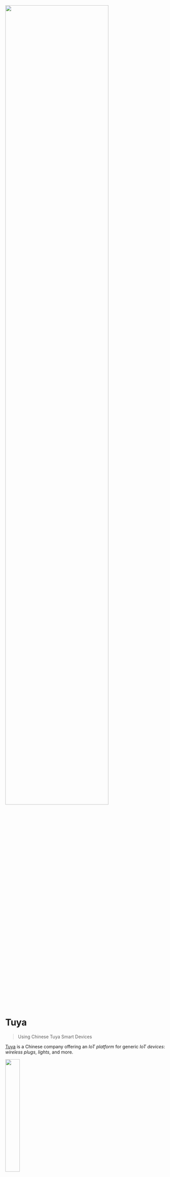<img src="/assets/images/homeassistant.png" width="80%" height="80%" />
 
# Tuya

> Using Chinese Tuya Smart Devices

[Tuya](https://www.tuya.com/) is a Chinese company offering an *IoT platform* for generic *IoT devices*: *wireless plugs*, *lights*, and more. 

<img src="images/tuya_logo.png" width="30%" height="30%">

When you come across a *smart device* with *tuya* logo, the device is designed and manufactured by a generic company that prepared the *device firmware* so that it utilizes the *Tuya cloud services*. 

<img src="images/tuya_devices_overview_t.png" width="100%" height="100%">


> [!NOTE]
> For *customers* there are no fees: just register a *free account* with *Tuya*. Vendors contract separarely with *Tuya* to get permission to use their cloud: even small *IoT companies* with no budget to set up their own *cloud* can sell *smart devices*.

## Why deal with Tuya?
Devices with *Tuya* logo are *WiFi*-enabled and microcontroller-based, typically available at exceptionally competitive pricing.

For example, a *smart electric plug* with built-in *power meter* is regularly sold for less than €3 at [AliExpress](https://aliexpress.com/). That's less than a maker would pay for the parts.

Typical *consumers* control *Tuya* devices via smartphone app: [Tuya](https://apps.apple.com/de/app/tuya-smart/id1034649547) or [SmartLife](https://www.tuya.com/product/app-management/all-in-one-app) both work.


### ESPHome And Home Assistant
What makes *Tuya smart devices* especially exciting is that they can be used as part of *automations* in [Home Assistant](https://done.land/tools/software/homeassistant) and other automation platforms. 

You can even replace the *firmware* on their internal microcontroller to completely take control, and disconnected any *cloud dependencies*.

* **Home Assistant:** comes with an official *Tuya integration* that discovers all *Tuya*-enabled devices and makes their *entities* (device features) accessible. The integration uses the *Tuya cloud API* and requires no changes at the device: very simple to set up and use. The downside is that any failure in any part of the cloud service tool chain is a ***single** point of failure*, and *Tuya devices* become inaccessible - whether your *Internet connection* fails, the *Home Assistant integration* has a bug, or the *Tuya cloud API* does not respond.
* **ESPHome:** most *Tuya*-enabled devices use *ESP8266*, *Beken BK72xx*, or *Realtec RTL87xx*. They are all supported by *ESPHome*, so you can *replace* the proprietary *firmware* with *ESPHome firmware*, turning the device into a locally controllable *ESPHome device*. This replacement requires *expert knowledge*, but in exchange you *eliminate* all dependencies to the *Internet* and *Tuya cloud API*. For *Home Assistant*, the device is now an *ESPHome device*, and the *Tuya integration* is not used.

### Use Cases
Whether you access **original** *Tuya devices* through the built-in *Tuya integration*, or whether you **convert** *Tuya devices* to *ESPHome devices*: you use *cheap but relatively powerful Chinese hardware* as part of your *home automation*:

* **Control Applicances and Their Power Consumption:** use *smart plugs* to turn appliances in your household on and off, based on other devices managed by *Home Assistant*, i.e. *buttons*, *dashboards*, or *sensor readings*. I.e. create a physical dashboard with push buttons to control different appliances anywhere in your home, including power consumption monitoring (most *smart plugs* come with *power monitoring functionality*).
* **Build Smart Fire Hazard Protection Systems:** cheap (but reliable) *wireless Tuya smoke detectors* can be turned into a sophisticated *fire alarm network*, and *Home Assistant* can turn on *sirens or alarm lights* when *any* of the smoke detectors triggers, or send off an *email*. Cost of commercial systems with such a feature set would be prohibitive for private homes.
* **Create Open-Source Hue-like Lighting:** There are ubiquous *Tuya* lights and led stripes available, and combined with *Home Assistant*, you can design your own open-source *home light system* that controls *scenes* and can turn on illuminations based on time of day, whether you are at home, or whatnot.

These, and the many other use-cases basically illustrate what *Home Assistant* enables you to do. *Tuya* just adds many more *controllable devices* at a very reasonable cost.


## WiFi vs. Zigbee
*Wireless Tuya* devices use *WiFi* or *Zigbee* for wireless connection: 

* **WiFi Device:** connects directly to your *WiFi* and increases the total number of *WiFi devices* (each *WiFi device* requires its own unique *IP address*). Devices can only be connected at locations where *WiFi coverage* is strong enough.
* **Zigbee Device:** connects to a *self-organizing Zigbee network*. *Zigbee devices* are addressed by the *Zigbee network* and do not increase the total number of *WiFi devices*. A *Zigbee gateway* connects the *Zigbee network* to *WiFi*, and only this gateway must be located within the *WiFi coverage*. *Zigbee End Devices* connect to another *Zigbee End Devices* with *Zigbee Router capabilities*. 

*Zigbee devices* are ideal for locations with weak *WiFi coverage*, and to reduce the total number of *WiFi devices*. A *Zigbee Gateway device* is required for *Home Assistant* to be able to contact the *Zigbee network*.


### Zigbee Network
*Zigbee* devices create their own *self-organizing* network that is independent of *WiFi* (it uses the same frequency range). In *Zigbee networks*, there are three *Zigbee device types*:

* **ZigBee Coordinator (ZC):** each *Zigbee network* has exactly **one** coordinator. It bootstraps the *Zigbee* network, then acts as a *Zigbee Router*, and is always *on*.
* **ZigBee End Device (ZED):** the device you want to control: it can **poll** *Zigbee Routers* whenever it wants to exchange data. This way, the device can be *off* most of the time to conserve energy, and contact its *Zigbee Router* (much like a *mailbox*) whenever it is ready to exchange information. 
* **Zigbee Router (ZR):** connects to *Zigbee End Devices* and buffers data for *Zigbee End Devices* until they *wake up* and *poll* data.

### Advantages
These modular device types lead to the unique *advantages* of *Zigbee*:

* **Low Energy:** Pure *End Devices* can be *off* most of the time to save energy. They can run on a battery for a long time.
* **Coverage:** *End Devices* can connect to *any Zigbee Router*, and most *AC powered End Devices* automatically also act as a *Zigbee Router*. To connect to a *Zigbee device* in a faint location, just make sure you position enough *Zigbee End Devices with Router capability* between the *End Device* and the *Coordinator*. Data can then hop across multiple *Zigbee Routers*.

> [!TIP]
> Due to its flexible *Router* concept, you can tailor network coverage exactly to your needs. Just make sure you know which of your *Zigbee End Devices* are in fact also *Zigbee Routers* that extend network coverage. *AC powered* devices *typically* serve as *Routers*. *Battery-powered devices* never route and never extend network coverage.



### Zigbee Gateway
In order for *Home Assistant* to discover and use *Zigbee devices*, it needs access to the *Zigbee network*.

This is typically done by plugging a *USB Zigbee Gateway device* into one of the USB ports of the computer that is running *Home Assistant*.

A *Zigbee Gateway* is a *Zigbee Coordinator* that also translates between *WiFi* and *Zigbee*. The *maximum number of supported Zigbee End Devices* depends on the capabilities of the *Zigbee Gateway*. Some gateways support just *35 devices* while others happily deal with more than *100 devices*. 

> [!IMPORTANT]
> To use *Zigbee Devices* with *Home Assistant*, make sure you purchase a [HA-compatible Zigbee Gateway device](https://www.home-assistant.io/integrations/zha/). Some are *vendor-specific* and work only with *Zigbee devices* from one particular vendor (i.e. *Tuya*). 

 The maximum *number* of *Zigbee End Devices* you can use depends on the capabilities of the *Zigbee Gateway device* you choose. Some support only *35 devices* whereas others can coordinate more than 100.


### Multiple Zigbee Networks
Some vendors (i.e. [Philips Hue](https://www.philips-hue.com/) lights) use proprietary *Zigbee networks* with their own *Zigbee gateway devices*, so in your home there may already be a *Zigbee network* connected to your *WiFi*.

Leave existing *Zigbee networks* untouched: simply add a *new Zigbee Gateway device* to add a new *Zigbee network*. Only when you *pair* a particular device, you select the network the device is associated with.


> [!TIP]
> The only limiting factor is *RF bandwidth:* all *WiFi-* and *Zigbee*-networks in your vicinity (your own **and** wireless networks of your neighbors) use the same *radio frequencies* and can interfere with each other.

## Caveats

*Tuya* is a *cloud service* that works out of the box and requires next to no configuration - so it is *very easy to use*. This comes at a price:

* **Privacy:** *Tuya* knows when you turn on a *smart plug* in your home. Whether that's of concern to you is:  up to you
* **Reliability:** *Tuya smart devices* may stop working when the cloud service stops working. This is always true for devices that you manage via the *Home Assistant integration* (that is *always* controlling devices via the *Tuya cloud API*). The *SmartLife app* can control devices *locally*, too, and may serve as a fallback in case of *Internet outage*.


> [!IMPORTANT]
> Evaluate use cases carefully: it may be ok when the garden illumination occasionally does not automatically turn on in the evening. If a *Tuya smart plug* controls the *garden pump* and your automation suddenly cannot *turn it off anymore* (while you may be away on vacation), that's a different ball game.


 If you *rely* on *controlling crucial devices*, avoid *cloud-based* solutions or add a fallback strategy. Such a fallback is sometimes built into the devices: *smart plugs* have a manual switch that always works (provided you have physical access to it).


### Local Control

One way of limiting risk and improving *reliability* is to control *Tuya devices* **locally**. 

#### ZigBee: Simple 
For *Zigbee* devices, *local control* is easy: excluding *Tuya cloud services* is as simple as *not pairing* the devices to a *Tuya Zigbee Gateway device*. 

Instead, *pair* the device with a **vendor-independent** *Zigbee gateway*, and use [Zigbee Home Automation (ZH)](https://www.home-assistant.io/integrations/zha/) instead of *Tuya* or *SmartLife* apps.

#### WiFi: Hard
For *WiFi* devices, *local control* is much harder: you would need to exclude *Tuya* at the *firmware level*:

* [LibreTiny](https://github.com/libretiny-eu): open-source development platform for *IoT modules* used in *Tuya devices*. This ecosystem consists of tools like [Itchiptool](https://github.com/libretiny-eu/ltchiptool) to read and replace *firmware*, and [esphome-kickstart](https://github.com/libretiny-eu/esphome-kickstart) ready-to-use *binary firmware files* to replace the *proprietary firmware* with *ESPHome firmware*. With *LibreTiny*, you *permanently remove* cloud dependencies and turn the device into a *real local ESPHome device*.

> [!TIP]
> Replacing device firmware with *ESPHome firmware* (or any other) can be done in a number of ways: some exploit bugs in the original firmware and work *wirelessly* (i.e. [Tuya Cloudcutter](https://github.com/tuya-cloudcutter/tuya-cloudcutter). Others require opening and sometimes even de-soldering the microcontroller in order to upload a new firmware via *UART programmer*. Replacing *device firmware* is the only solid way of removing *cloud dependencies*, but it is not for the faint-hearted and requires either solid experience or considerable determination.




> [!IMPORTANT]
> Replacing firmware comes with risks: the device may stop working altogether, or some of its functionality may become inaccessible. 

#### Tuya Local: Debatable Workaround
If replacing microcontroller firmware is over your head or feels too risky, *workarounds* like  [Tuya-Local](https://github.com/make-all/tuya-local) exist: a *Home Assistant integration* that can be used in place of the official *Tuya integration*.

*Tuya Local* exploits the undocumented *Tuya local API*: this API is an **internal** *emergency access mechanism* designed to *complement* the *Tuya cloud API*. The *local API* is used for **temporary** situations like *internet outage*.


*Tuya local* uses the *local Tuya emergency access* for **permanent** use by luring *Tuya devices* into believing that there is currently an *internet outage*. 

There are a number of debatable issues with this approach:

* **Substantial Work:** it takes substantial time and effort to reconfigure *all devices* (and your network) to *simulate* a local internet outage and be able to access the devices via their secret *Tuya* keys.
* **Unreliable:** based on reverse-engineering and a non-public API, this integration may fail at any time as the *Tuya local API* (like any non-public API) may change at any time without prior notice.
* **Limited:** *Tuya local API* is designed to provide **temporary** *basic emergency device access*: it may not support all device types and all device features, and it may fail over time when access keys become stale.
* **Cloud Still Needed:** *Tuya Local* isn't  eliminating cloud dependencies: you still need a *Tuya account*, the devices still need to be added to the *Tuya* or *SmartLife* app (as the *local API* requires the *Tuya-assigned* secret device keys). Contact to the cloud is required in regular intervals. 



### Worth the effort?
*"Freeing"* a *Tuya device* from the cloud takes effort, so unless you are genuinely interested in the involved techniques, carefully consider it:

* **Cloud Works Great For Most Users:** Try the official *cloud* approach first, and test the stability **for yourself**. Any part of the *cloud* tool chain is a *single point of failure*: your network setup, ISP, *Home Assistant*, its integration, *Tuya* cloud servers, etc. This explains why the *majority* of users enjoys flawless operation while a few users are regularly hit by frustrating issues and interruptions. With a bit of luck, *Tuya devices* work great for you *as-is*.
* **Solving Old Problems By Creating New Problems:** Always carefully evaluate solutions that claim to work *locally* (like [Tuya-Local](https://github.com/make-all/tuya-local)). Controlling *Tuya devices* locally is based on reverse engineering of the *Tuya local API*, and the result may not be supported for all device types, may require assigning *static IP addresses* or other *network and firewall configurations*, and may *still* require that the official *Tuya cloud API* is regularly contacted to update keys. Such solutions may work beautifully for you, but they are just *workarounds* with a lot of *configuration effort* that *do not really solve* the underlying problem and can stop working at any time (if the *Tuya local API* changes).
* **Great Alternative, But Not For Free:** With [LibreTiny](https://github.com/libretiny-eu), there is a *great* alternative that truly *removes any cloud dependency*. Such a conversion is technically challenging though.


### Conclusion
Use *Zigbee* devices instead of *WiFi* devices if you plan to eliminate *Cloud access*.

If you have already purchased *WiFi* devices, use the official *Home Assistant Tuya integration* first: chances are this works amazingly well for you.

If it does not, or if you'd like to remove *cloud dependency* for other reasons, replace the device *firmware* on each device, and use a new firmware that does not require *cloud services* at all. 

> [!TIP]
> *Workarounds* like *Tuya Local* do not remove *Cloud dependency* and provide only limited benefits while adding substantial effort.

If replacing the *device firmware* is over your head, then stick with the official *Tuya cloud*, and limit the use of *Tuya devices* to use cases that you can afford to become temporarily unavailable.







> Tags: Home Assistant, ESPHome, Cloud, Cloudcutter, SmartLife, LibreTiny, Firmware, Itchiptool, Tuya Local, Tuya Local API, Tuya Cloud API, Tuya API

[Visit Page on Website](https://done.land/tools/software/tuya?501206071119243057) - created 2024-07-18 - last edited 2024-07-18

